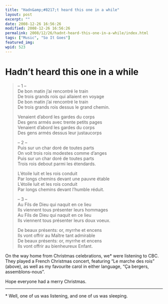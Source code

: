 ```yaml
---
title: "Hadn&amp;#8217;t heard this one in a while"
layout: post
excerpt: ""
date: 2008-12-26 16:56:26
modified: 2008-12-26 16:56:26
permalink: 2008/12/26/hadnt-heard-this-one-in-a-while/index.html
tags: ["Music", "So It Goes"]
featured_img: 
wpid: 523
---
```


# Hadn&#8217;t heard this one in a while

> – 1 –  
> De bon matin j’ai rencontré le train  
> De trois grands rois qui allaient en voyage  
> De bon matin j’ai rencontré le train  
> De trois grands rois dessus le grand chemin.
> 
> Venaient d’abord les gardes du corps  
> Des gens armés avec trente petits pages  
> Venaient d’abord les gardes du corps  
> Des gens armés dessus leur justaucorps
> 
> – 2 –  
> Puis sur un char doré de toutes parts  
> On voit trois rois modestes comme d’anges  
> Puis sur un char doré de toutes parts  
> Trois rois debout parmi les étendards.
> 
> L’étoile luit et les rois conduit  
> Par longs chemins devant une pauvre étable  
> L’étoile luit et les rois conduit  
> Par longs chemins devant l’humble réduit.
> 
> – 3 –  
> Au Fils de Dieu qui naquit en ce lieu  
> Ils viennent tous présenter leurs hommages  
> Au Fils de Dieu qui naquit en ce lieu  
> Ils viennent tous présenter leurs doux voeux.
> 
> De beaux présents: or, myrrhe et encens  
> Ils vont offrir au Maître tant admirable  
> De beaux présents: or, myrrhe et encens  
> Ils vont offrir au bienheureux Enfant.

On the way home from Christmas celebrations, we\* were listening to CBC. They played a French Christmas concert, featuring “Le marche des rois” (above), as well as my favourite carol in either language, “Ça bergers, assemblons-nous”.

Hope everyone had a merry Christmas.

- - - - - -

\* Well, one of us was listening, and one of us was sleeping.